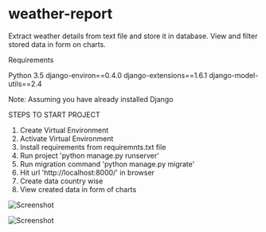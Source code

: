 # weather-report
Extract weather details from text file and store it in database. View and filter stored data in form on charts.

Requirements

Python 3.5
django-environ==0.4.0
django-extensions==1.6.1
django-model-utils==2.4

Note: Assuming you have already installed Django

STEPS TO START PROJECT

1. Create Virtual Environment
2. Activate Virtual Environment
3. Install requirements from requiremnts.txt file
4. Run project 'python manage.py runserver'
5. Run migration command 'python manage.py migrate'
6. Hit url 'http://localhost:8000/' in browser
7. Create data country wise
8. View created data in form of charts


![Screenshot](https://user-images.githubusercontent.com/12063016/29000920-97d29dec-7a98-11e7-8f97-16b901c51710.png)

![Screenshot](https://user-images.githubusercontent.com/12063016/29000906-05dd3bc2-7a98-11e7-8ce8-b78695f60fc7.png)
